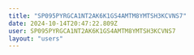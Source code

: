 ```yaml
---
title: "SP095PYRGCA1NT2AK6K1GS4AMTM8YMTSH3KCVNS7"
date: 2024-10-14T20:47:22.809Z
user: SP095PYRGCA1NT2AK6K1GS4AMTM8YMTSH3KCVNS7
layout: "users"
---
```

    